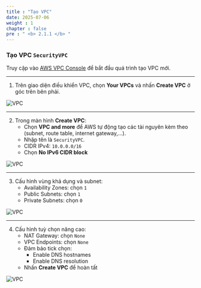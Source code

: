 ```yaml
---
title : "Tạo VPC"
date: 2025-07-06
weight : 1 
chapter : false
pre : " <b> 2.1.1 </b> "
---
```


### Tạo VPC `SecurityVPC`

Truy cập vào [AWS VPC Console](https://console.aws.amazon.com/vpc/home) để bắt đầu quá trình tạo VPC mới.

---

1. Trên giao diện điều khiển VPC, chọn **Your VPCs** và nhấn **Create VPC** ở góc trên bên phải.

![VPC](/images/2.prerequisite/01-createvpc.png)

---

2. Trong màn hình **Create VPC**:
   - Chọn **VPC and more** để AWS tự động tạo các tài nguyên kèm theo (subnet, route table, internet gateway,...).
   - Nhập tên là `SecurityVPC`.
   - CIDR IPv4: `10.0.0.0/16`
   - Chọn **No IPv6 CIDR block**

![VPC](/images/2.prerequisite/02-createvpc.png)

---

3. Cấu hình vùng khả dụng và subnet:
   - Availability Zones: chọn `1`
   - Public Subnets: chọn `1`
   - Private Subnets: chọn `0`

![VPC](/images/2.prerequisite/03-createvpc.png)

---

4. Cấu hình tuỳ chọn nâng cao:
   - NAT Gateway: chọn `None`
   - VPC Endpoints: chọn `None`
   - Đảm bảo tick chọn:
     - Enable DNS hostnames
     - Enable DNS resolution
   - Nhấn **Create VPC** để hoàn tất

![VPC](/images/2.prerequisite/04-createvpc.png)
